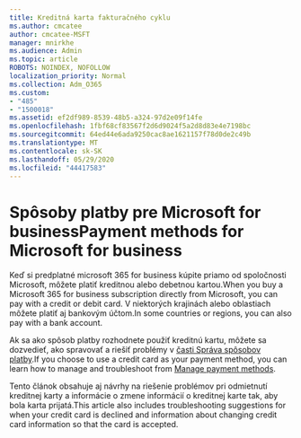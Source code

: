 ```yaml
---
title: Kreditná karta fakturačného cyklu
ms.author: cmcatee
author: cmcatee-MSFT
manager: mnirkhe
ms.audience: Admin
ms.topic: article
ROBOTS: NOINDEX, NOFOLLOW
localization_priority: Normal
ms.collection: Adm_O365
ms.custom:
- "485"
- "1500018"
ms.assetid: ef2df989-8539-48b5-a324-97d2e09f14fe
ms.openlocfilehash: 1fbf68cf83567f2d6d9024f5a2d8d83e4e7198bc
ms.sourcegitcommit: 64ed44e6ada9250cac8ae1621157f78d0de2c49b
ms.translationtype: MT
ms.contentlocale: sk-SK
ms.lasthandoff: 05/29/2020
ms.locfileid: "44417583"
---
```

# <a name="payment-methods-for-microsoft-for-business"></a><span data-ttu-id="9cf7b-102">Spôsoby platby pre Microsoft for business</span><span class="sxs-lookup"><span data-stu-id="9cf7b-102">Payment methods for Microsoft for business</span></span>

<span data-ttu-id="9cf7b-103">Keď si predplatné microsoft 365 for business kúpite priamo od spoločnosti Microsoft, môžete platiť kreditnou alebo debetnou kartou.</span><span class="sxs-lookup"><span data-stu-id="9cf7b-103">When you buy a Microsoft 365 for business subscription directly from Microsoft, you can pay with a credit or debit card.</span></span> <span data-ttu-id="9cf7b-104">V niektorých krajinách alebo oblastiach môžete platiť aj bankovým účtom.</span><span class="sxs-lookup"><span data-stu-id="9cf7b-104">In some countries or regions, you can also pay with a bank account.</span></span>
  
<span data-ttu-id="9cf7b-105">Ak sa ako spôsob platby rozhodnete použiť kreditnú kartu, môžete sa dozvedieť, ako spravovať a riešiť problémy v [časti Správa spôsobov platby](https://docs.microsoft.com/microsoft-365/commerce/billing-and-payments/manage-payment-methods).</span><span class="sxs-lookup"><span data-stu-id="9cf7b-105">If you choose to use a credit card as your payment method, you can learn how to manage and troubleshoot from [Manage payment methods](https://docs.microsoft.com/microsoft-365/commerce/billing-and-payments/manage-payment-methods).</span></span>
  
<span data-ttu-id="9cf7b-106">Tento článok obsahuje aj návrhy na riešenie problémov pri odmietnutí kreditnej karty a informácie o zmene informácií o kreditnej karte tak, aby bola karta prijatá.</span><span class="sxs-lookup"><span data-stu-id="9cf7b-106">This article also includes troubleshooting suggestions for when your credit card is declined and information about changing credit card information so that the card is accepted.</span></span>